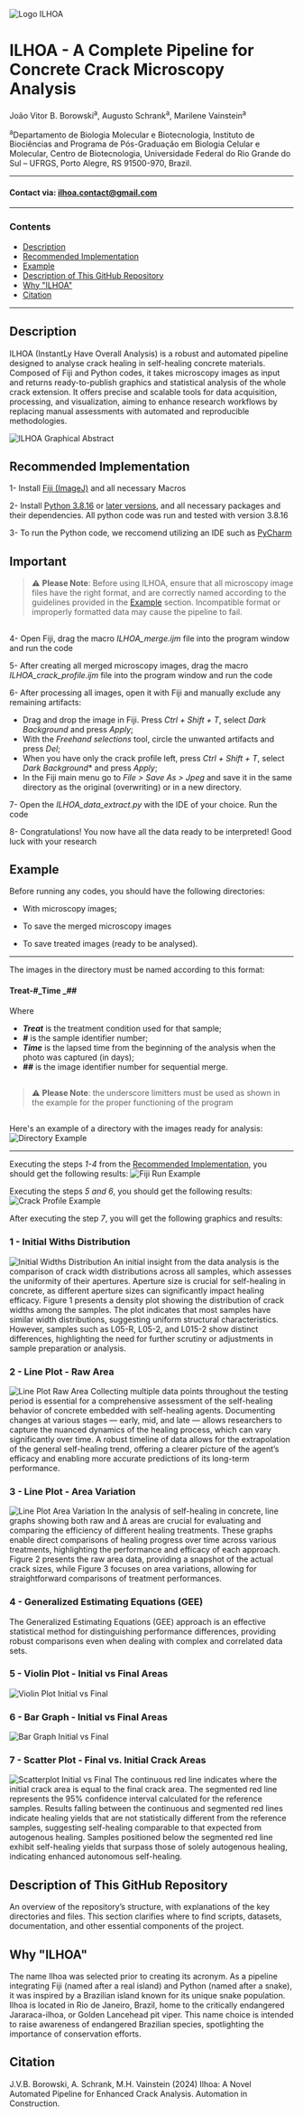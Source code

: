 ![Logo ILHOA](logo_ILHOA.png)

# **ILHOA - A Complete Pipeline for Concrete Crack Microscopy Analysis**

João Vitor B. Borowski<sup>a</sup>, Augusto Schrank<sup>a</sup>, Marilene Vainstein<sup>a</sup>  

<sup>a</sup>Departamento de Biologia Molecular e Biotecnologia, Instituto de Biociências and Programa de Pós-Graduação em Biologia Celular e Molecular, Centro de Biotecnologia, Universidade Federal do Rio Grande do Sul – UFRGS, Porto Alegre, RS 91500-970, Brazil.

---
#### Contact via: **ilhoa.contact@gmail.com**
---

### **Contents**
- [Description](#description)
- [Recommended Implementation](#recommended-implementation)
- [Example](#example)
- [Description of This GitHub Repository](#description-of-this-github-repository)
- [Why "ILHOA"](#why-ilhoa)
- [Citation](#citation)

---

## **Description** 
ILHOA (InstantLy Have Overall Analysis) is a robust and automated pipeline designed to analyse crack healing in self-healing concrete materials. Composed of Fiji and Python codes, it takes microscopy images as input and returns ready-to-publish graphics and statistical analysis of the whole crack extension. It offers precise and scalable tools for data acquisition, processing, and visualization, aiming to enhance research workflows by replacing manual assessments with automated and reproducible methodologies. 

![ILHOA Graphical Abstract](Graphical_Abstract.jpg)

## **Recommended Implementation**
1- Install [Fiji (ImageJ)](https://imagej.net/software/fiji/downloads) and all necessary Macros 

2- Install [Python 3.8.16](https://www.python.org/downloads/release/python-3816/) or [later versions](https://www.python.org/downloads/), and all necessary packages and their dependencies. All python code was run and tested with version 3.8.16

3- To run the Python code, we reccomend utilizing an IDE such as [PyCharm](https://www.jetbrains.com/pycharm/download/?section=windows)

## **Important**
> ⚠️ **Please Note**: Before using ILHOA, ensure that all microscopy image files have the right format, and are correctly named according to the guidelines provided in the [Example](#example) section. Incompatible format or improperly formatted data may cause the pipeline to fail. 
##
4- Open Fiji, drag the macro <i>ILHOA_merge.ijm</i> file into the program window and run the code

5- After creating all merged microscopy images, drag the macro <i>ILHOA_crack_profile.ijm</i> file into the program window and run the code

6- After processing all images, open it with Fiji and manually exclude any remaining artifacts:

- Drag and drop the image in Fiji. Press *Ctrl + Shift + T*, select *Dark Background* and press *Apply*;
- With the *Freehand selections* tool, circle the unwanted artifacts and press *Del*;
- When you have only the crack profile left, press *Ctrl + Shift + T*, select *Dark Background** and press *Apply*;
- In the Fiji main menu go to *File > Save As > Jpeg* and save it in the same directory as the original (overwriting) or in a new directory.

7- Open the <i>ILHOA_data_extract.py</i> with the IDE of your choice. Run the code

8- Congratulations! You now have all the data ready to be interpreted! Good luck with your research 

## **Example**
Before running any codes, you should have the following directories:
- With microscopy images;
 
- To save the merged microscopy images

- To save treated images (ready to be analysed).
---
The images in the directory must be named according to this format:
#### **Treat-#_Time _##**
Where 
- **<i>Treat</i>** is the treatment condition used for that sample;
- **<i>#</i>** is the sample identifier number;
- **<i>Time</i>** is the lapsed time from the beginning of the analysis when the photo was captured (in days);
- **<i>##</i>** is the image identifier number for sequential merge.
##
> ⚠️ **Please Note**: the underscore limitters must be used as shown in the example for the proper functioning of the program
## 

Here's an example of a directory with the images ready for analysis:
![Directory Example](directory_example.png)

---
Executing the steps _1-4_ from the [Recommended Implementation](#recommended-implementation), you should get the following results:
![Fiji Run Example](fijirun_example.png)

Executing the steps _5 and 6_, you should get the following results:
![Crack Profile Example](crackprofile_example.png)

After executing the step _7_, you will get the following graphics and results:
### **1 - Initial Withs Distribution**
![Initial Widths Distribution](Initial_Widths_Distribution.jpeg)
An initial insight from the data analysis is the comparison of crack width distributions across all samples, which assesses the uniformity of their apertures. Aperture size is crucial for self-healing in concrete, as different aperture sizes can significantly impact healing efficacy. Figure 1 presents a density plot showing the distribution of crack widths among the samples. The plot indicates that most samples have similar width distributions, suggesting uniform structural characteristics. However, samples such as L05-R, L05-2, and L015-2 show distinct differences, highlighting the need for further scrutiny or adjustments in sample preparation or analysis.

### **2 - Line Plot - Raw Area**
![Line Plot Raw Area](Line_Plot_Raw_Area.jpeg)
Collecting multiple data points throughout the testing period is essential for a comprehensive assessment of the self-healing behavior of concrete embedded with self-healing agents. Documenting changes at various stages — early, mid, and late — allows researchers to capture the nuanced dynamics of the healing process, which can vary significantly over time. A robust timeline of data allows for the extrapolation of the general self-healing trend, offering a clearer picture of the agent’s efficacy and enabling more accurate predictions of its long-term performance. 

### **3 - Line Plot - Area Variation**
![Line Plot Area Variation](Line_Plot_Area_Variation.jpeg)
In the analysis of self-healing in concrete, line graphs showing both raw and Δ areas are crucial for evaluating and comparing the efficiency of different healing treatments. These graphs enable direct comparisons of healing progress over time across various treatments, highlighting the performance and efficacy of each approach. Figure 2 presents the raw area data, providing a snapshot of the actual crack sizes, while Figure 3 focuses on area variations, allowing for straightforward comparisons of treatment performances. 

### **4 - Generalized Estimating Equations (GEE)**
The Generalized Estimating Equations (GEE) approach is an effective statistical method for distinguishing performance differences, providing robust comparisons even when dealing with complex and correlated data sets.

### **5 - Violin Plot - Initial vs Final Areas**
![Violin Plot Initial vs Final](Violin_Plot_Initial_vs_Final.jpeg)



### **6 - Bar Graph - Initial vs Final Areas**
![Bar Graph Initial vs Final](Bar_Graph_Initial_vs_Final.jpeg)

### **7 - Scatter Plot - Final vs. Initial Crack Areas**
![Scatterplot Initial vs Final](Scatterplot_Initial_vs_Final.jpg)
The continuous red line indicates where the initial crack area is equal to the final crack area. The segmented red line represents the 95% confidence interval calculated for the reference samples. Results falling between the continuous and segmented red lines indicate healing yields that are not statistically different from the reference samples, suggesting self-healing comparable to that expected from autogenous healing. Samples positioned below the segmented red line exhibit self-healing yields that surpass those of solely autogenous healing, indicating enhanced autonomous self-healing.

## **Description of This GitHub Repository**
An overview of the repository’s structure, with explanations of the key directories and files. This section clarifies where to find scripts, datasets, documentation, and other essential components of the project.

## **Why "ILHOA"**
The name Ilhoa was selected prior to creating its acronym. As a pipeline integrating Fiji (named after a real island) and Python (named after a snake), it was inspired by a Brazilian island known for its unique snake population. Ilhoa is located in Rio de Janeiro, Brazil, home to the critically endangered Jararaca-ilhoa, or Golden Lancehead pit viper. This name choice is intended to raise awareness of endangered Brazilian species, spotlighting the importance of conservation efforts.

## **Citation**
J.V.B. Borowski, A. Schrank, M.H. Vainstein (2024) Ilhoa: A Novel Automated Pipeline for Enhanced Crack Analysis. Automation in Construction.
